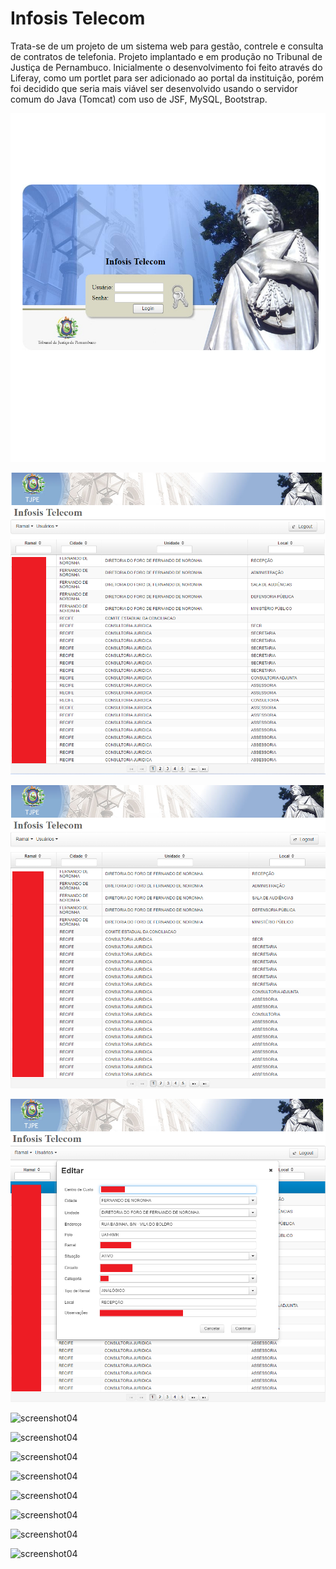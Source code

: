 # Infosis Telecom

Trata-se de um projeto de um sistema web para gestão, contrele e consulta de contratos de telefonia. Projeto implantado e em produção no Tribunal de Justiça de Pernambuco. 
Inicialmente o desenvolvimento foi feito através do Liferay, como um portlet para ser adicionado ao portal da instituição, porém foi decidido que seria mais viável 
ser desenvolvido usando o servidor comum do Java (Tomcat) com uso de JSF, MySQL, Bootstrap.



![screenshot01](https://github.com/andersonmends/infosis-telecom/blob/master/img1.png)

![screenshot02](https://github.com/andersonmends/infosis-telecom/blob/master/img2.png)

![screenshot03](https://github.com/andersonmends/infosis-telecom/blob/master/img3.png)

![screenshot04](https://github.com/andersonmends/infosis-telecom/blob/master/img4.png)

![screenshot04](https://github.com/andersonmends/infosis-telecom/blob/master/01.png)

![screenshot04](https://github.com/andersonmends/infosis-telecom/blob/master/02.png)

![screenshot04](https://github.com/andersonmends/infosis-telecom/blob/master/03.png)

![screenshot04](https://github.com/andersonmends/infosis-telecom/blob/master/04.png)

![screenshot04](https://github.com/andersonmends/infosis-telecom/blob/master/05.png)

![screenshot04](https://github.com/andersonmends/infosis-telecom/blob/master/06.png)

![screenshot04](https://github.com/andersonmends/infosis-telecom/blob/master/07.png)

![screenshot04](https://github.com/andersonmends/infosis-telecom/blob/master/08.png)
